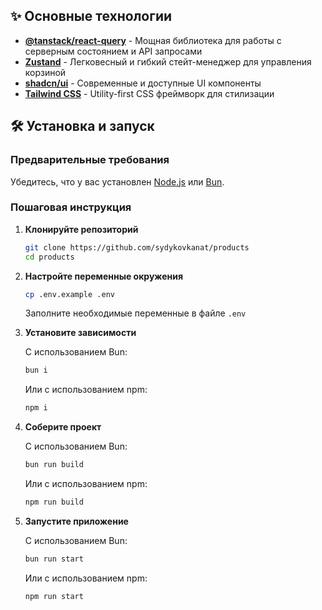 ## ✨ Основные технологии

- **[@tanstack/react-query](https://tanstack.com/query/latest)** - Мощная библиотека для работы с серверным состоянием и API запросами
- **[Zustand](https://zustand.docs.pmnd.rs/)** - Легковесный и гибкий стейт-менеджер для управления корзиной
- **[shadcn/ui](https://ui.shadcn.com/)** - Современные и доступные UI компоненты
- **[Tailwind CSS](https://tailwindcss.com/)** - Utility-first CSS фреймворк для стилизации

## 🛠️ Установка и запуск

### Предварительные требования

Убедитесь, что у вас установлен [Node.js](https://nodejs.org/) или [Bun](https://bun.sh/).

### Пошаговая инструкция

1. **Клонируйте репозиторий**

   ```bash
   git clone https://github.com/sydykovkanat/products
   cd products
   ```

2. **Настройте переменные окружения**

   ```bash
   cp .env.example .env
   ```

   Заполните необходимые переменные в файле `.env`

3. **Установите зависимости**

   С использованием Bun:

   ```bash
   bun i
   ```

   Или с использованием npm:

   ```bash
   npm i
   ```

4. **Соберите проект**

   С использованием Bun:

   ```bash
   bun run build
   ```

   Или с использованием npm:

   ```bash
   npm run build
   ```

5. **Запустите приложение**

   С использованием Bun:

   ```bash
   bun run start
   ```

   Или с использованием npm:

   ```bash
   npm run start
   ```
